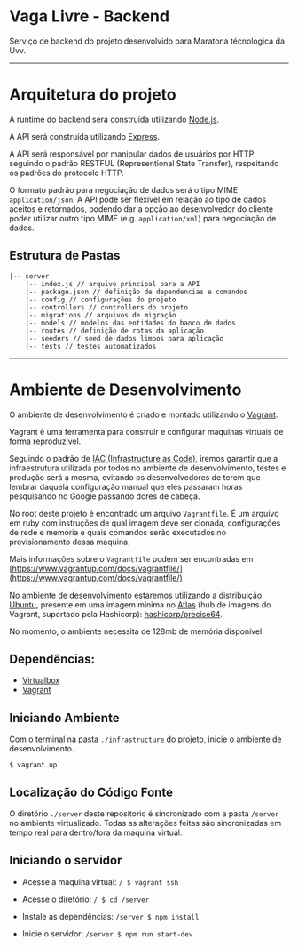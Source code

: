 # Vaga Livre - Backend

Serviço de backend do projeto desenvolvido para Maratona técnologica da Uvv.

---

# Arquitetura do projeto

A runtime do backend será construída utilizando [Node.js](https://nodejs.org).

A API será construída utilizando [Express](https://expressjs.com).

A API será responsável por manipular dados de usuários por HTTP seguindo o padrão RESTFUL (Representional State Transfer), respeitando os padrões do protocolo HTTP.

O formato padrão para negociação de dados será o tipo MIME `application/json`. A API pode ser flexível em relação ao tipo de dados aceitos e retornados, podendo dar a opção ao desenvolvedor do cliente poder utilizar outro tipo MIME (e.g. `application/xml`) para negociação de dados.

## Estrutura de Pastas

```
|-- server
    |-- index.js // arquivo principal para a API
    |-- package.json // definição de dependencias e comandos
    |-- config // configurações do projeto
    |-- controllers // controllers do projeto
    |-- migrations // arquivos de migração
    |-- models // modelos das entidades do banco de dados
    |-- routes // definição de rotas da aplicação
    |-- seeders // seed de dados limpos para aplicação
    |-- tests // testes automatizados

```
---

# Ambiente de Desenvolvimento

O ambiente de desenvolvimento é criado e montado utilizando o [Vagrant](https://vagrantup.com).

Vagrant é uma ferramenta para construir e configurar maquinas virtuais de forma reproduzível.

Seguindo o padrão de [IAC (Infrastructure as Code)](https://www.thoughtworks.com/insights/blog/infrastructure-code-reason-smile), iremos garantir que a infraestrutura utilizada por todos no ambiente de desenvolvimento, testes e produção será a mesma, evitando os desenvolvedores de terem que lembrar daquela configuração manual que eles passaram horas pesquisando no Google passando dores de cabeça.

No root deste projeto é encontrado um arquivo `Vagrantfile`. É um arquivo em ruby com instruções de qual imagem deve ser clonada, configurações de rede e memória e quais comandos serão executados no provisionamento dessa maquina.

Mais informações sobre o `Vagrantfile` podem ser encontradas em [https://www.vagrantup.com/docs/vagrantfile/](https://www.vagrantup.com/docs/vagrantfile/)

No ambiente de desenvolvimento estaremos utilizando a distribuição [Ubuntu](http://www.ubuntu.com/), presente em uma imagem mínima no [Atlas](https://atlas.hashicorp.com/) (hub de imagens do Vagrant, suportado pela Hashicorp): [hashicorp/precise64](https://atlas.hashicorp.com/hashicorp/boxes/precise64).

No momento, o ambiente necessita de 128mb de memória disponível.

## Dependências:

 - [Virtualbox](https://www.virtualbox.org/wiki/Downloads)
 - [Vagrant](https://vagrantup.com)

## Iniciando Ambiente

Com o terminal na pasta `./infrastructure` do projeto, inicie o ambiente de desenvolvimento.

`$ vagrant up`

## Localização do Código Fonte

O diretório `./server` deste reposítorio é sincronizado com a pasta `/server` no ambiente virtualizado. Todas as alterações feitas são sincronizadas em tempo real para dentro/fora da maquina virtual.

## Iniciando o servidor

- Acesse a maquina virtual:
`/ $ vagrant ssh`

- Acesse o diretório:
`/ $ cd /server`

- Instale as dependências:
`/server $ npm install`

- Inicie o servidor:
`/server $ npm run start-dev`
